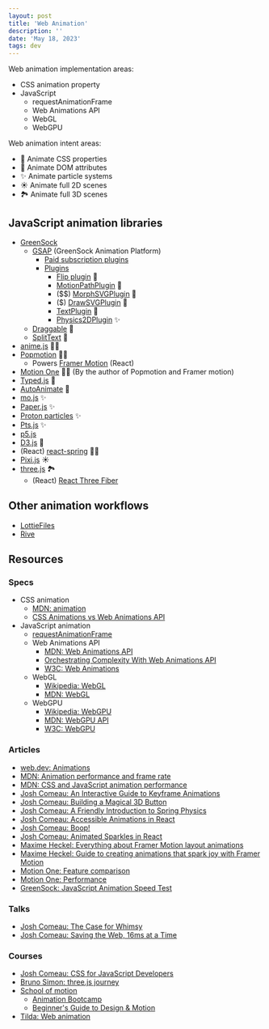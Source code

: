 ```yaml
---
layout: post
title: 'Web Animation'
description: ''
date: 'May 18, 2023'
tags: dev
---
```


Web animation implementation areas:

- CSS animation property
- JavaScript
    - requestAnimationFrame
    - Web Animations API
    - WebGL
    - WebGPU

Web animation intent areas:

- 💅 Animate CSS properties
- 📄 Animate DOM attributes
- ✨ Animate particle systems
- ☀️ Animate full 2D scenes
- 🏞️ Animate full 3D scenes

## JavaScript animation libraries

- [GreenSock](https://greensock.com/)
    - [GSAP](https://greensock.com/gsap/) (GreenSock Animation Platform)
        - [Paid subscription plugins](https://greensock.com/club/)
        - [Plugins](https://greensock.com/gsap-plugins/)
            - [Flip plugin](https://greensock.com/docs/v3/Plugins/Flip/) 📄
            - [MotionPathPlugin](https://greensock.com/motionpath) 📄
            - ($$) [MorphSVGPlugin](https://greensock.com/morphsvg/) 📄
            - ($) [DrawSVGPlugin](https://greensock.com/drawsvg/) 📄
            - [TextPlugin](https://greensock.com/textplugin/) 📄
            - [Physics2DPlugin](https://greensock.com/physics2d/) ✨
    - [Draggable](https://greensock.com/draggable/) 📄
    - [SplitText](https://greensock.com/SplitText/) 📄
- [anime.js](https://animejs.com/) 💅📄
- [Popmotion](https://popmotion.io/) 💅📄
    - Powers [Framer Motion](https://www.framer.com/motion/) (React)
- [Motion One](https://motion.dev/) 💅📄 (By the author of Popmotion and Framer motion)
- [Typed.js](https://mattboldt.com/demos/typed-js/) 📄
- [AutoAnimate](https://auto-animate.formkit.com/) 📄
- [mo.js](https://mojs.github.io/) ✨
- [Paper.js](http://paperjs.org/) ✨
- [Proton particles](https://drawcall.github.io/Proton/) ✨
- [Pts.js](https://ptsjs.org/) ✨
- [p5.js](https://p5js.org/)
- [D3.js](https://d3js.org/) 📄
- (React) [react-spring](https://www.react-spring.dev/) 💅📄
- [Pixi.js](https://pixijs.com/) ☀️
- [three.js](https://threejs.org/) 🏞️
    - (React) [React Three Fiber](https://docs.pmnd.rs/react-three-fiber/getting-started/introduction)


## Other animation workflows

- [LottieFiles](https://lottiefiles.com/)
- [Rive](https://rive.app/)

## Resources

### Specs

- CSS animation
    - [MDN: animation](https://developer.mozilla.org/en-US/docs/Web/CSS/animation)
    - [CSS Animations vs Web Animations API](https://css-tricks.com/css-animations-vs-web-animations-api/)
- JavaScript animation
    - [requestAnimationFrame](https://developer.mozilla.org/en-US/docs/Web/API/window/requestAnimationFrame)
    - Web Animations API
        - [MDN: Web Animations API](https://developer.mozilla.org/en-US/docs/Web/API/Web_Animations_API)
        - [Orchestrating Complexity With Web Animations API](https://www.smashingmagazine.com/2021/09/orchestrating-complexity-web-animations-api/)
        - [W3C: Web Animations](https://www.w3.org/TR/web-animations-1/)
    - WebGL
        - [Wikipedia: WebGL](https://en.wikipedia.org/wiki/WebGL)
        - [MDN: WebGL](https://developer.mozilla.org/en-US/docs/Web/API/WebGL_API)
    - WebGPU
        - [Wikipedia: WebGPU](https://en.wikipedia.org/wiki/WebGPU)
        - [MDN: WebGPU API](https://developer.mozilla.org/en-US/docs/Web/API/WebGPU_API)
        - [W3C: WebGPU](https://www.w3.org/TR/webgpu/)

### Articles

- [web.dev: Animations](https://web.dev/animations/)
- [MDN: Animation performance and frame rate](https://developer.mozilla.org/en-US/docs/Web/Performance/Animation_performance_and_frame_rate)
- [MDN: CSS and JavaScript animation performance](https://developer.mozilla.org/en-US/docs/Web/Performance/CSS_JavaScript_animation_performance)
- [Josh Comeau: An Interactive Guide to Keyframe Animations](https://www.joshwcomeau.com/animation/keyframe-animations/)
- [Josh Comeau: Building a Magical 3D Button](https://www.joshwcomeau.com/animation/3d-button/)
- [Josh Comeau: A Friendly Introduction to Spring Physics](https://www.joshwcomeau.com/animation/a-friendly-introduction-to-spring-physics/)
- [Josh Comeau: Accessible Animations in React](https://www.joshwcomeau.com/react/prefers-reduced-motion/)
- [Josh Comeau: Boop!](https://www.joshwcomeau.com/react/boop/)
- [Josh Comeau: Animated Sparkles in React](https://www.joshwcomeau.com/react/animated-sparkles-in-react/)
- [Maxime Heckel: Everything about Framer Motion layout animations](https://blog.maximeheckel.com/posts/framer-motion-layout-animations/)
- [Maxime Heckel: Guide to creating animations that spark joy with Framer Motion](https://blog.maximeheckel.com/posts/guide-animations-spark-joy-framer-motion/)
- [Motion One: Feature comparison](https://motion.dev/guides/feature-comparison)
- [Motion One: Performance](https://motion.dev/guides/performance)
- [GreenSock: JavaScript Animation Speed Test](https://greensock.com/js/speed.html)


### Talks

- [Josh Comeau: The Case for Whimsy](https://youtu.be/Z2d9rw9RwyE)
- [Josh Comeau: Saving the Web, 16ms at a Time](https://www.youtube.com/watch?v=DNGGzwmfouU)

### Courses

- [Josh Comeau: CSS for JavaScript Developers](https://css-for-js.dev/)
- [Bruno Simon: three.js journey](https://threejs-journey.com/)
- [School of motion](https://www.schoolofmotion.com/)
    - [Animation Bootcamp](https://www.schoolofmotion.com/courses/animation-bootcamp)
    - [Beginner's Guide to Design & Motion](https://www.schoolofmotion.com/courses/beginners-guide-to-design-motion)
- [Tilda: Web animation](https://tilda.education/en/web-animation-course)
